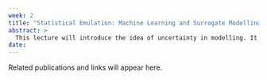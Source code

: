 ```yaml
---
week: 2
title: "Statistical Emulation: Machine Learning and Surrogate Modelling"
abstract: >
  This lecture will introduce the idea of uncertainty in modelling. It will motivate why we need uncertainty models when surrogate modelling in the sciences.
date:
---
```


Related publications and links will appear here.
